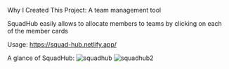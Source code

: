 Why I Created This Project: A team management tool

SquadHub easily allows to allocate members to teams by clicking on each of the member cards

Usage: https://squad-hub.netlify.app/

A glance of SquadHub:
![squadhub](https://github.com/adibmannan1/SquadHub/assets/97168108/9f736c6e-2547-458a-8986-0a2a72ad5e16)
![squadhub2](https://github.com/adibmannan1/SquadHub/assets/97168108/104f21da-81f8-4053-9991-35464b2ac722)
